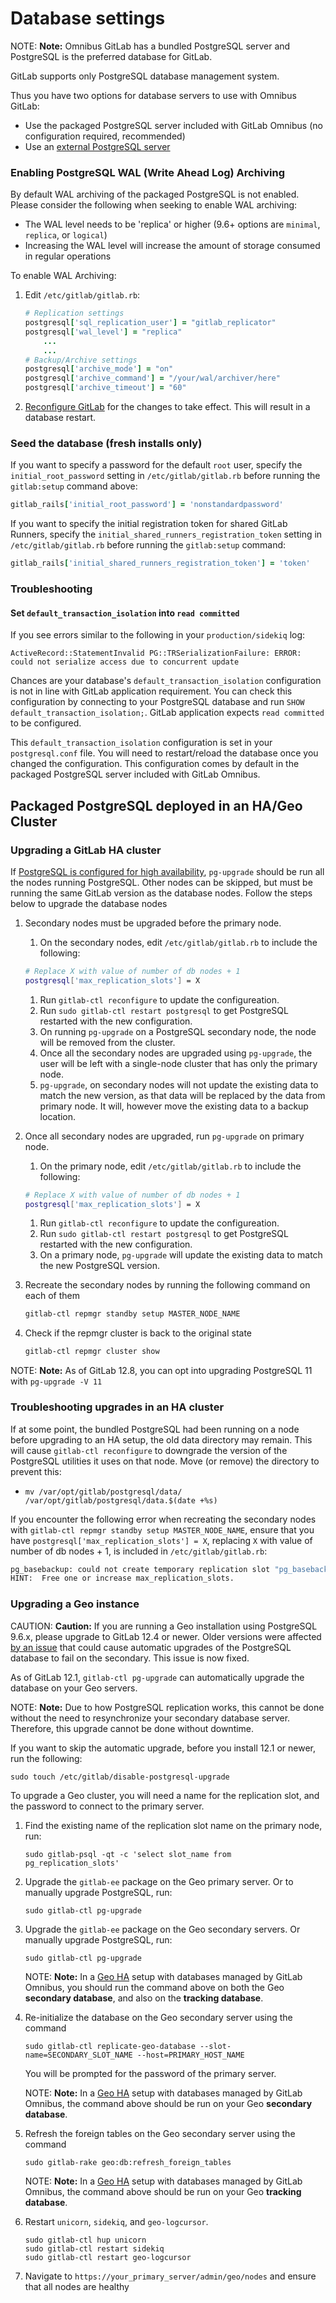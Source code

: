 # Database settings

NOTE: **Note:**
Omnibus GitLab has a bundled PostgreSQL server and PostgreSQL is the preferred
database for GitLab.

GitLab supports only PostgreSQL database management system.

Thus you have two options for database servers to use with Omnibus GitLab:

- Use the packaged PostgreSQL server included with GitLab Omnibus (no configuration required, recommended)
- Use an [external PostgreSQL server](#using-a-non-packaged-postgresql-database-management-server)

### Enabling PostgreSQL WAL (Write Ahead Log) Archiving

By default WAL archiving of the packaged PostgreSQL is not enabled. Please consider the following when
seeking to enable WAL archiving:

- The WAL level needs to be 'replica' or higher (9.6+ options are `minimal`, `replica`, or `logical`)
- Increasing the WAL level will increase the amount of storage consumed in regular operations

To enable WAL Archiving:

1. Edit `/etc/gitlab/gitlab.rb`:

   ```ruby
   # Replication settings
   postgresql['sql_replication_user'] = "gitlab_replicator"
   postgresql['wal_level'] = "replica"
       ...
       ...
   # Backup/Archive settings
   postgresql['archive_mode'] = "on"
   postgresql['archive_command'] = "/your/wal/archiver/here"
   postgresql['archive_timeout'] = "60"
   ```

1. [Reconfigure GitLab][] for the changes to take effect. This will result in a database restart.

### Seed the database (fresh installs only)

If you want to specify a password for the default `root` user, specify the
`initial_root_password` setting in `/etc/gitlab/gitlab.rb` before running the
`gitlab:setup` command above:

```ruby
gitlab_rails['initial_root_password'] = 'nonstandardpassword'
```

If you want to specify the initial registration token for shared GitLab Runners,
specify the `initial_shared_runners_registration_token` setting in `/etc/gitlab/gitlab.rb`
before running the `gitlab:setup` command:

```ruby
gitlab_rails['initial_shared_runners_registration_token'] = 'token'
```

### Troubleshooting

#### Set `default_transaction_isolation` into `read committed`

If you see errors similar to the following in your `production/sidekiq` log:

```
ActiveRecord::StatementInvalid PG::TRSerializationFailure: ERROR:  could not serialize access due to concurrent update
```

Chances are your database's `default_transaction_isolation` configuration is not
in line with GitLab application requirement. You can check this configuration by
connecting to your PostgreSQL database and run `SHOW default_transaction_isolation;`.
GitLab application expects `read committed` to be configured.

This `default_transaction_isolation` configuration is set in your
`postgresql.conf` file. You will need to restart/reload the database once you
changed the configuration. This configuration comes by default in the packaged
PostgreSQL server included with GitLab Omnibus.

## Packaged PostgreSQL deployed in an HA/Geo Cluster

### Upgrading a GitLab HA cluster

If [PostgreSQL is configured for high availability](https://docs.gitlab.com/ee/administration/high_availability/database.html),
`pg-upgrade` should be run all the nodes running PostgreSQL. Other nodes can be
skipped, but must be running the same GitLab version as the database nodes.
Follow the steps below to upgrade the database nodes

1. Secondary nodes must be upgraded before the primary node.
   1. On the secondary nodes, edit `/etc/gitlab/gitlab.rb` to include the following:

   ```bash
   # Replace X with value of number of db nodes + 1
   postgresql['max_replication_slots'] = X
    ```

   1. Run `gitlab-ctl reconfigure` to update the configureation.
   1. Run `sudo gitlab-ctl restart postgresql` to get PostgreSQL restarted with the new configuration.
   1. On running `pg-upgrade` on a PostgreSQL secondary node, the node will be removed
      from the cluster.
   1. Once all the secondary nodes are upgraded using `pg-upgrade`, the user
      will be left with a single-node cluster that has only the primary node.
   1. `pg-upgrade`, on secondary nodes will not update the existing data to
      match the new version, as that data will be replaced by the data from
      primary node. It will, however move the existing data to a backup
      location.
1. Once all secondary nodes are upgraded, run `pg-upgrade` on primary node.
   1. On the primary node, edit `/etc/gitlab/gitlab.rb` to include the following:

   ```bash
   # Replace X with value of number of db nodes + 1
   postgresql['max_replication_slots'] = X
    ```

   1. Run `gitlab-ctl reconfigure` to update the configureation.
   1. Run `sudo gitlab-ctl restart postgresql` to get PostgreSQL restarted with the new configuration.
   1. On a primary node, `pg-upgrade` will update the existing data to match
      the new PostgreSQL version.
1. Recreate the secondary nodes by running the following command on each of them

   ```bash
   gitlab-ctl repmgr standby setup MASTER_NODE_NAME
   ```

1. Check if the repmgr cluster is back to the original state

   ```bash
   gitlab-ctl repmgr cluster show
   ```

NOTE: **Note:**
As of GitLab 12.8, you can opt into upgrading PostgreSQL 11 with `pg-upgrade -V 11`

### Troubleshooting upgrades in an HA cluster

If at some point, the bundled PostgreSQL had been running on a node before upgrading to an HA setup, the old data directory may remain. This will cause `gitlab-ctl reconfigure` to downgrade the version of the PostgreSQL utilities it uses on that node. Move (or remove) the directory to prevent this:

- `mv /var/opt/gitlab/postgresql/data/ /var/opt/gitlab/postgresql/data.$(date +%s)`

If you encounter the following error when recreating the secondary nodes with `gitlab-ctl repmgr standby setup MASTER_NODE_NAME`, ensure that you have `postgresql['max_replication_slots'] = X`, replacing `X` with value of number of db nodes + 1, is included in `/etc/gitlab/gitlab.rb`:

```bash
pg_basebackup: could not create temporary replication slot "pg_basebackup_12345": ERROR:  all replication slots are in use
HINT:  Free one or increase max_replication_slots.

```

### Upgrading a Geo instance

CAUTION: **Caution:**
If you are running a Geo installation using PostgreSQL 9.6.x, please upgrade to GitLab 12.4 or newer. Older versions were affected [by an issue](https://gitlab.com/gitlab-org/omnibus-gitlab/issues/4692) that could cause automatic upgrades of the PostgreSQL database to fail on the secondary. This issue is now fixed.

As of GitLab 12.1, `gitlab-ctl pg-upgrade` can automatically upgrade the database on your Geo servers.

NOTE: **Note:**
Due to how PostgreSQL replication works, this cannot be done without the need to resynchronize your secondary database server. Therefore, this upgrade cannot be done without downtime.

If you want to skip the automatic upgrade, before you install 12.1 or newer, run the following:

```shell
sudo touch /etc/gitlab/disable-postgresql-upgrade
```

To upgrade a Geo cluster, you will need a name for the replication slot, and the password to connect to the primary server.

1. Find the existing name of the replication slot name on the primary node, run:

   ```shell
   sudo gitlab-psql -qt -c 'select slot_name from pg_replication_slots'
   ```

1. Upgrade the `gitlab-ee` package on the Geo primary server.
   Or to manually upgrade PostgreSQL, run:

   ```shell
   sudo gitlab-ctl pg-upgrade
   ```

1. Upgrade the `gitlab-ee` package on the Geo secondary servers.
   Or manually upgrade PostgreSQL, run:

   ```shell
   sudo gitlab-ctl pg-upgrade
   ```

   NOTE: **Note:**
   In a [Geo HA](https://docs.gitlab.com/ee/administration/geo/replication/high_availability.html) setup with databases
   managed by GitLab Omnibus, you should run the command above on both the Geo **secondary database**, and also on the
   **tracking database**.

1. Re-initialize the database on the Geo secondary server using the command

   ```shell
   sudo gitlab-ctl replicate-geo-database --slot-name=SECONDARY_SLOT_NAME --host=PRIMARY_HOST_NAME
   ```

   You will be prompted for the password of the primary server.

   NOTE: **Note:**
   In a [Geo HA](https://docs.gitlab.com/ee/administration/geo/replication/high_availability.html) setup with databases
   managed by GitLab Omnibus, the command above should be run on your Geo **secondary database**.

1. Refresh the foreign tables on the Geo secondary server using the command

   ```shell
   sudo gitlab-rake geo:db:refresh_foreign_tables
   ```

   NOTE: **Note:**
   In a [Geo HA](https://docs.gitlab.com/ee/administration/geo/replication/high_availability.html) setup with databases
   managed by GitLab Omnibus, the command above should be run on your Geo **tracking database**.

1. Restart `unicorn`, `sidekiq`, and `geo-logcursor`.

   ```shell
   sudo gitlab-ctl hup unicorn
   sudo gitlab-ctl restart sidekiq
   sudo gitlab-ctl restart geo-logcursor
   ```

1. Navigate to `https://your_primary_server/admin/geo/nodes` and ensure that all nodes are healthy

[rake-backup]: https://docs.gitlab.com/ee/raketasks/backup_restore.html#create-a-backup-of-the-gitlab-system "Backup raketask documentation"
[Reconfigure GitLab]: https://docs.gitlab.com/ee/administration/restart_gitlab.html#omnibus-gitlab-reconfigure "Reconfigure GitLab"
[rake-restore]: https://docs.gitlab.com/ee/raketasks/backup_restore.html#restore-a-previously-created-backup "Restore raketask documentation"
[database requirements document]: https://docs.gitlab.com/ee/install/requirements.html#database
